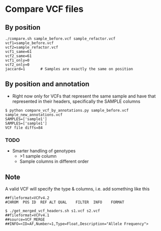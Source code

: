 # Compare VCF files
## By position
```
./compare.sh sample_before.vcf sample_refactor.vcf
vcf1=sample_before.vcf
vcf2=sample_refactor.vcf
vcf1_same=61
vcf2_same=61
vcf1_only=0
vcf2_only=0
jaccard=1       # Samples are exactly the same on position
```

## By position and annotation
* Right now only for VCFs that represent the same sample and have that represented in their headers, specifically the SAMPLE columns
```
$ python compare_vcf_by_annotations.py sample_before.vcf sample_new_annotations.vcf
SAMPLES=['sample1']
SAMPLES=['sample1']
VCF file diffs=84
```

### TODO 
* Smarter handling of genotypes
  * \>1 sample column
  * Sample columns in different order

## Note
A valid VCF will specify the type & columns, i.e. add something like this
```
##fileformat=VCFv4.2
#CHROM	POS	ID	REF	ALT	QUAL	FILTER	INFO	FORMAT
```

```
$ ./get_merged_vcf_headers.sh s1.vcf s2.vcf
##fileformat=VCFv4.1
##source=VCF_MERGE
##INFO=<ID=AF,Number=1,Type=Float,Description="Allele Frequency">
```
